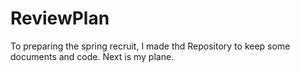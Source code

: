 # ReviewPlan
To preparing the spring recruit, I made thd Repository to keep some documents and code. 
Next is my plane.

